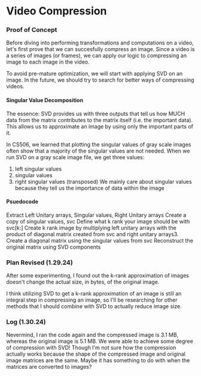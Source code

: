 # Video Compression

### Proof of Concept 

Before diving into performing transformations and computations on a video, let's first prove that we can succesfully compress an image. 
Since a video is a series of images (or frames), we can apply our logic to compressing an image to each image in the video.

To avoid pre-mature optimization, we will start with applying SVD on an image. In the future, we should try to search for better ways of compressing videos.

#### Singular Value Decomposition

The essence: SVD provides us with three outputs that tell us how MUCH data from the matrix contributes to the matrix itself (i.e. the important data). This allows us to approximate an image by using only the important parts of it.
  
In CS506, we learned that plotting the singular values of gray scale images often show that a majority of the singular values are not needed.
When we run SVD on a gray scale image file, we get three values:
1. left singular values
2. singular values
3. right singular values (transposed)
We mainly care about singular values because they tell us the importance of data within the image


#### Psuedocode
Extract Left Unitary arrays, Singular values, Right Unitary arrays
Create a copy of singular values, svc
Define what k rank your image should be with svc[k:]
Create k rank image by multiplying left unitary arrays with the product of diagonal matrix created from svc and right unitary arrays3.
Create a diagonal matrix using the singular values from svc
Reconstruct the original matrix using SVD components


### Plan Revised (1.29.24)

After some experimenting, I found out the k-rank approximation of images doesn't change the actual size, in bytes, of the original image. 

I think utilizing SVD to get a k-rank approximation of an image is still an integral step in compressing an image, so I'll be researching for other methods that I should combine with SVD to actually reduce image size.

### Log (1.30.24)

Nevermind, I ran the code again and the compressed image is 3.1 MB, whereas the original image is 5.1 MB. We were able to achieve some degree of compression with SVD! Though I'm not sure how the compression actually works because the shape of the compressed image and original image matrices are the same. Maybe it has something to do with when the matrices are converted to images? 
